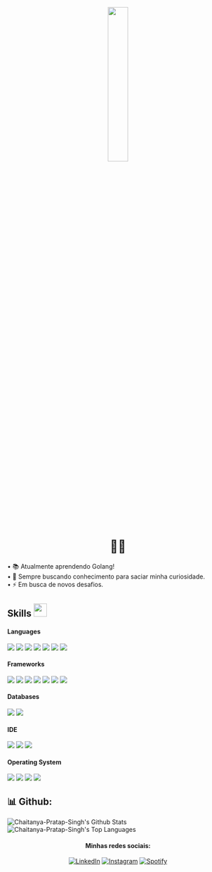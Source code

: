 <p align="center"><img width="30%" src="https://i.pinimg.com/originals/70/37/d4/7037d478852af21357f038fac2d2e9f6.gif" height=30%/></p>
<h1 align="center">🐱‍👓</h1>

• 📚 Atualmente aprendendo Golang!<br>
• 🧐 Sempre buscando conhecimento para saciar minha curiosidade.<br>
• ⚡ Em busca de novos desafios.
 
## Skills <img src="https://media.giphy.com/media/iY8CRBdQXODJSCERIr/giphy.gif" width="30px">

<h4> Languages </h4>
<span> 
  <img src="https://img.shields.io/badge/-TypeScript-%233178C6?style=for-the-badge&logo=typescript&logoColor=white">
  <img src="https://img.shields.io/badge/JavaScript-F7DF1E?style=for-the-badge&logo=javascript&logoColor=black">
  <img src="https://img.shields.io/badge/Python-3776AB?style=for-the-badge&logo=python&logoColor=white">
  <img src="https://img.shields.io/badge/Java-ED8B00?style=for-the-badge&logo=java&logoColor=white">
  <img src="https://img.shields.io/badge/PHP-777BB4?style=for-the-badge&logo=php&logoColor=white">
  <img src="https://img.shields.io/badge/HTML5-E34F26?style=for-the-badge&logo=html5&logoColor=white">
  <img src="https://img.shields.io/badge/CSS3-1572B6?style=for-the-badge&logo=css3&logoColor=white">
  

</span>

<h4> Frameworks </h4>
<span>

  <img src="https://img.shields.io/badge/npm-CB3837?style=for-the-badge&logo=npm&logoColor=white">
  <img src="https://img.shields.io/badge/Node.js-339933?style=for-the-badge&logo=nodedotjs&logoColor=white">
  <img src="https://img.shields.io/badge/Angular-DD0031?style=for-the-badge&logo=angular&logoColor=white%22">
  <img src="https://img.shields.io/badge/-JQuery-%230769AD?logo=jquery&style=for-the-badge">
  <img src="https://img.shields.io/badge/Bootstrap-563D7C?style=for-the-badge&logo=bootstrap&logoColor=white">
  <img src="https://img.shields.io/badge/Express.js-000000?style=for-the-badge&logo=express&logoColor=white">
  <img src="https://img.shields.io/badge/-Apache%20Maven-%23C71A36?logo=apachemaven&style=for-the-badge">
</span>

<h4> Databases </h4>
<span>
  <img src="https://img.shields.io/badge/MySQL-00000F?style=for-the-badge&logo=mysql&logoColor=white">
  <img src="https://img.shields.io/badge/MongoDB-4EA94B?style=for-the-badge&logo=mongodb&logoColor=white">
</span>

<h4> IDE </h4>
<span>

<img src="https://img.shields.io/badge/Visual_Studio_Code-0078D4?style=for-the-badge&logo=visual%20studio%20code&logoColor=white">
<img src="https://img.shields.io/badge/Spring%20Tool%20Suite-mB33F?logo=spring&style=for-the-badge&logoColor=white">
<img src="https://img.shields.io/badge/-PYCHARM-%23000000?logo=pycharm&style=for-the-badge">

<h4> Operating System </h4>
<span>
  <img src="https://img.shields.io/badge/Linux-FCC624?style=for-the-badge&logo=linux&logoColor=black">
  <img src="https://img.shields.io/badge/-DEBIAN-%23A81D33?logo=debian&style=for-the-badge">
  <img src="https://img.shields.io/badge/Ubuntu-E95420?style=for-the-badge&logo=ubuntu&logoColor=white">
  <img src="https://img.shields.io/badge/Windows-0078D6?style=for-the-badge&logo=windows&logoColor=white">
</span>

## 📊 Github:
  
<img alt="Chaitanya-Pratap-Singh's Github Stats" src="https://github-readme-stats.vercel.app/api?username=viniyr&show_icons=true&count_private=true&theme=react&hide_border=true&bg_color=0D1117" /><img alt="Chaitanya-Pratap-Singh's Top Languages" src="https://github-readme-stats.vercel.app/api/top-langs/?username=viniyr&langs_count=8&count_private=true&layout=compact&theme=react&hide_border=true&bg_color=0D1117" />

 
<h4 align="center">Minhas redes sociais:</h4>

<div align="center"->
<a href="https://www.linkedin.com/in/viniciusyonezawa/" target="_blank"><img src="https://img.shields.io/badge/LinkedIn-%230077B5.svg?&style=flat-square&logo=linkedin&logoColor=white" alt="LinkedIn"></a>
<a href="https://www.instagram.com/rip.vny/" target="_blank"><img src="https://img.shields.io/badge/Instagram-%23E4405F.svg?&style=flat-square&logo=instagram&logoColor=white" alt="Instagram"></a>
<a href="https://open.spotify.com/user/wdvjqm2omt2hyhxy4sdckudnt" target="_blank"><img src="https://img.shields.io/badge/Spotify-%231ED760.svg?&style=flat-square&logo=spotify&logoColor=white" alt="Spotify"></a> 
</div> 
  
  
